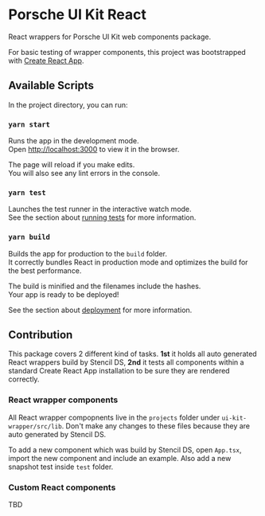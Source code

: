 # Porsche UI Kit React
React wrappers for Porsche UI Kit web components package.  

For basic testing of wrapper components, this project was bootstrapped with [Create React App](https://github.com/facebook/create-react-app).

## Available Scripts

In the project directory, you can run:

### `yarn start`

Runs the app in the development mode.<br>
Open [http://localhost:3000](http://localhost:3000) to view it in the browser.

The page will reload if you make edits.<br>
You will also see any lint errors in the console.

### `yarn test`

Launches the test runner in the interactive watch mode.<br>
See the section about [running tests](https://facebook.github.io/create-react-app/docs/running-tests) for more information.

### `yarn build`

Builds the app for production to the `build` folder.<br>
It correctly bundles React in production mode and optimizes the build for the best performance.

The build is minified and the filenames include the hashes.<br>
Your app is ready to be deployed!

See the section about [deployment](https://facebook.github.io/create-react-app/docs/deployment) for more information.

## Contribution
This package covers 2 different kind of tasks. **1st** it holds all auto generated React wrappers build by Stencil DS, **2nd** it tests all components within a standard Create React App installation to be sure they are rendered correctly.

### React wrapper components
All React wrapper compopnents live in the `projects` folder under `ui-kit-wrapper/src/lib`. Don't make any changes to these files because they are auto generated by Stencil DS.

To add a new component which was build by Stencil DS, open `App.tsx`, import the new component and include an example. Also add a new snapshot test inside `test` folder.

### Custom React components
TBD
